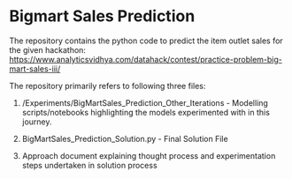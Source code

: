 # Bigmart Sales Prediction

The repository contains the python code to predict the item outlet sales for the given hackathon: https://www.analyticsvidhya.com/datahack/contest/practice-problem-big-mart-sales-iii/

The repository primarily refers to following three files: 
1. /Experiments/BigMartSales_Prediction_Other_Iterations - Modelling scripts/notebooks highlighting the models experimented with in this journey.

2. BigMartSales_Prediction_Solution.py - Final Solution File
3. Approach document explaining thought process and experimentation steps undertaken in solution process

